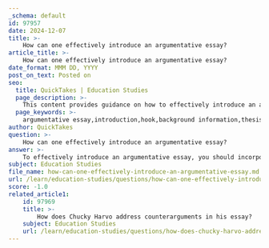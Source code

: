 ```yaml
---
_schema: default
id: 97957
date: 2024-12-07
title: >-
    How can one effectively introduce an argumentative essay?
article_title: >-
    How can one effectively introduce an argumentative essay?
date_format: MMM DD, YYYY
post_on_text: Posted on
seo:
  title: QuickTakes | Education Studies
  page_description: >-
    This content provides guidance on how to effectively introduce an argumentative essay by including a hook, relevant background information, and a clear thesis statement.
  page_keywords: >-
    argumentative essay,introduction,hook,background information,thesis statement,engaging writing,writing techniques,essay structure
author: QuickTakes
question: >-
    How can one effectively introduce an argumentative essay?
answer: >-
    To effectively introduce an argumentative essay, you should incorporate three main elements: a hook, background information, and a clear thesis statement. Here’s a detailed breakdown of each component:\n\n1. **Hook**: Start with an engaging sentence or two that captures the reader's attention. This could be a thought-provoking question, a surprising statistic, a bold statement, or an intriguing quote. The goal is to pique the reader's interest and encourage them to continue reading.\n\n2. **Background Information**: After the hook, provide some context or background information relevant to your topic. This helps the reader understand the significance of the issue at hand and sets the stage for your argument. You might explain why the topic is important, what is at stake, or any relevant historical or social context that will help frame your argument.\n\n3. **Thesis Statement**: Conclude your introduction with a clear and concise thesis statement. This statement should outline your main argument and indicate the position you intend to defend throughout the essay. A strong thesis is specific, debatable, and serves as a roadmap for your readers, guiding them on what to expect in the body of your essay.\n\nBy combining these elements, you create a compelling introduction that not only engages your readers but also clearly outlines the purpose and direction of your argumentative essay.
subject: Education Studies
file_name: how-can-one-effectively-introduce-an-argumentative-essay.md
url: /learn/education-studies/questions/how-can-one-effectively-introduce-an-argumentative-essay
score: -1.0
related_article1:
    id: 97969
    title: >-
        How does Chucky Harvo address counterarguments in his essay?
    subject: Education Studies
    url: /learn/education-studies/questions/how-does-chucky-harvo-address-counterarguments-in-his-essay
---
```


&nbsp;